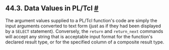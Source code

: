 ## 44.3. Data Values in PL/Tcl [#](#PLTCL-DATA)

The argument values supplied to a PL/Tcl function's code are simply the input arguments converted to text form (just as if they had been displayed by a `SELECT` statement). Conversely, the `return` and `return_next` commands will accept any string that is acceptable input format for the function's declared result type, or for the specified column of a composite result type.